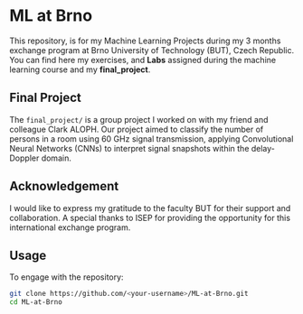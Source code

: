 # ML at Brno

This repository, is for my Machine Learning Projects during my 3 months exchange program at Brno University of Technology (BUT), Czech Republic.
You can find here my exercises, and **Labs** assigned during the machine learning course and my **final_project**.

## Final Project
The `final_project/` is a group project I worked on with my friend and colleague Clark ALOPH. Our project aimed to classify the number of persons in a room using 60 GHz signal transmission, applying Convolutional Neural Networks (CNNs) to interpret signal snapshots within the delay-Doppler domain.

## Acknowledgement
I would like to express my gratitude to the faculty BUT for their support and collaboration. A special thanks to ISEP for providing the opportunity for this international exchange program.


## Usage
To engage with the repository:
```sh
git clone https://github.com/<your-username>/ML-at-Brno.git
cd ML-at-Brno
